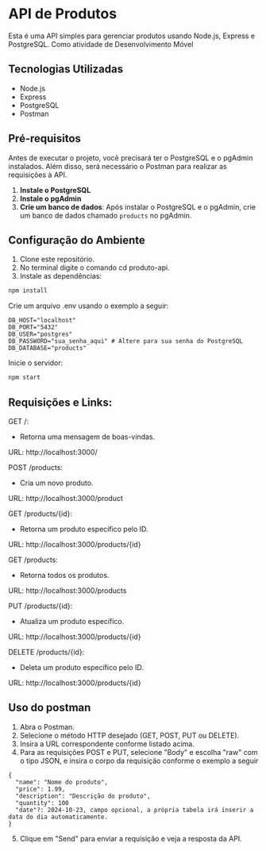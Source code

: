 # API de Produtos

Esta é uma API simples para gerenciar produtos usando Node.js, Express e PostgreSQL. Como atividade de Desenvolvimento Móvel
## Tecnologias Utilizadas

- Node.js
- Express
- PostgreSQL
- Postman
## Pré-requisitos

Antes de executar o projeto, você precisará ter o PostgreSQL e o pgAdmin instalados. Além disso, será necessário o Postman para realizar as requisições à API.

1. **Instale o PostgreSQL**
2. **Instale o pgAdmin**
3. **Crie um banco de dados**: Após instalar o PostgreSQL e o pgAdmin, crie um banco de dados chamado `products` no pgAdmin.

## Configuração do Ambiente

1. Clone este repositório.
2. No terminal digite o comando cd produto-api.
3. Instale as dependências:

```bash
npm install
```
Crie um arquivo .env usando o exemplo a seguir:
```
DB_HOST="localhost"
DB_PORT="5432"
DB_USER="postgres"
DB_PASSWORD="sua_senha_aqui" # Altere para sua senha do PostgreSQL
DB_DATABASE="products"
```

Inicie o servidor:

 ```bash
 npm start
 ```
## Requisições e Links:
GET /:
- Retorna uma mensagem de boas-vindas.

URL: http://localhost:3000/

POST /products: 
- Cria um novo produto.

URL: http://localhost:3000/product

GET /products/{id}:
- Retorna um produto específico pelo ID.

URL: http://localhost:3000/products/{id}

GET /products: 
- Retorna todos os produtos.

URL: http://localhost:3000/products

PUT /products/{id}: 
- Atualiza um produto específico.

URL: http://localhost:3000/products/{id}

DELETE /products/{id}: 
- Deleta um produto específico pelo ID.

URL: http://localhost:3000/products/{id}
## Uso do postman
1. Abra o Postman.
2. Selecione o método HTTP desejado (GET, POST, PUT ou DELETE).
3. Insira a URL correspondente conforme listado acima.
4. Para as requisições POST e PUT, selecione "Body" e escolha "raw" com o tipo JSON, e insira o corpo da requisição conforme o exemplo a seguir
```
{
  "name": "Nome do produto",
  "price": 1.99,
  "description": "Descrição do produto",
  "quantity": 100
  "date"?: 2024-10-23, campo opcional, a própria tabela irá inserir a data do dia automaticamente.
}
```
5. Clique em "Send" para enviar a requisição e veja a resposta da API.


